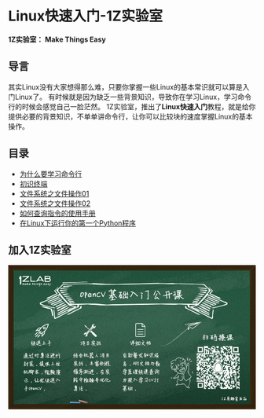 # Linux快速入门-1Z实验室

**1Z实验室： Make Things Easy**

## 导言
其实Linux没有大家想得那么难，只要你掌握一些Linux的基本常识就可以算是入门Linux了。
有时候就是因为缺乏一些背景知识，导致你在学习Linux，学习命令行的时候会感觉自己一脸茫然。
1Z实验室，推出了**Linux快速入门**教程，就是给你提供必要的背景知识，不单单讲命令行，让你可以比较块的速度掌握Linux的基本操作。

## 目录

* [为什么要学习命令行](/home/zr/Project/linux-for-beginer/01.为什么要学习命令行/为什么要学习命令行.md)
* [初识终端](/home/zr/Project/linux-for-beginer/02.初识终端/初识终端.md)
* [文件系统之文件操作01](/home/zr/Project/linux-for-beginer/03.文件系统之文件操作01/文件系统之文件操作01.md)
* [文件系统之文件操作02](/home/zr/Project/linux-for-beginer/04.文件系统之文件操作02/文件系统之文件操作02.md)
* [如何查询指令的使用手册](/home/zr/Project/linux-for-beginer/05.如何查询指令的使用手册/如何查询指令的使用手册.md)
* [在Linux下运行你的第一个Python程序](/home/zr/Project/linux-for-beginer/06.在Linux下运行你的第一个Python程序/在Linux下运行你的第一个Python程序.md)

## 加入1Z实验室


![1Z学院宣传海报.png](./image/1Z学院宣传海报.png)


